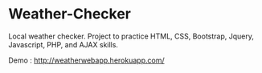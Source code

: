 Weather-Checker
===============

Local weather checker. Project to practice HTML, CSS, Bootstrap, Jquery, Javascript, PHP, and AJAX skills.

Demo : http://weatherwebapp.herokuapp.com/
